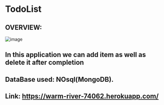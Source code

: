 # TodoList

## OVERVIEW:
![image](https://user-images.githubusercontent.com/77795912/173755869-f03ef89d-0401-49e8-92ae-461f5c60540f.png)

## In this application we can add item as well as delete it after completion
## DataBase used: NOsql(MongoDB).
## Link: https://warm-river-74062.herokuapp.com/
